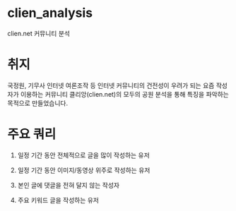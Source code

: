 # clien_analysis
clien.net 커뮤니티 분석

# 취지
국정원, 기무사 인터넷 여론조작 등 인터넷 커뮤니티의 건전성이 우려가 되는 요즘
작성자가 이용하는 커뮤니티 클리앙(clien.net)의 모두의 공원 분석을 통해 
특징을 파악하는 목적으로 만들었습니다.

# 주요 쿼리

1. 일정 기간 동안 전체적으로 글을 많이 작성하는 유저

2. 일정 기간 동안 이미지/동영상 위주로 작성하는 유저

3. 본인 글에 댓글을 전혀 달지 않는 작성자

4. 주요 키워드 글을 작성하는 유저
